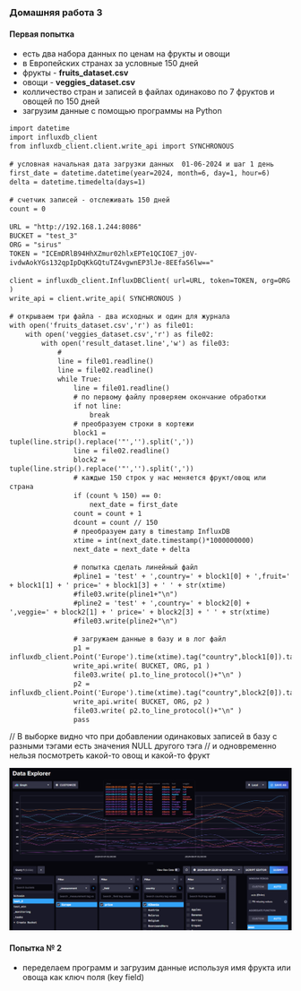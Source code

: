 ### Домашняя работа 3

#### Первая попытка

- есть два набора данных по ценам на фрукты и овощи<br> 
- в Европейских странах за условные 150 дней<br>
- фрукты - **fruits_dataset.csv**<br>
- овощи  - **veggies_dataset.csv**<br>
- колличество стран и записей в файлах одинаково по 7 фруктов и овощей по 150 дней
- загрузим данные с помощью программы на Python
```python3
import datetime
import influxdb_client 
from influxdb_client.client.write_api import SYNCHRONOUS

# условная начальная дата загрузки данных  01-06-2024 и шаг 1 день
first_date = datetime.datetime(year=2024, month=6, day=1, hour=6)
delta = datetime.timedelta(days=1)

# счетчик записей - отслеживать 150 дней
count = 0

URL = "http://192.168.1.244:8086"
BUCKET = "test_3"
ORG = "sirus"
TOKEN = "ICEmDRlB94HhXZmur02hlxEPTe1QCIOE7_j0V-ivdwAokYGs132qpIpDqKkGQtuTZ4vgwnEP3lJe-8EEfaS6lw=="

client = influxdb_client.InfluxDBClient( url=URL, token=TOKEN, org=ORG )
write_api = client.write_api( SYNCHRONOUS )

# открываем три файла - два исходных и один для журнала
with open('fruits_dataset.csv','r') as file01:
    with open('veggies_dataset.csv','r') as file02:
        with open('result_dataset.line','w') as file03:
            #
            line = file01.readline()
            line = file02.readline()
            while True:
                line = file01.readline()
                # по первому файлу проверяем окончание обработки
                if not line:
                    break
                # преобразуем строки в кортежи
                block1 = tuple(line.strip().replace('"','').split(','))
                line = file02.readline()
                block2 = tuple(line.strip().replace('"','').split(','))
                # каждые 150 строк у нас меняется фрукт/овощ или страна
                if (count % 150) == 0:
                    next_date = first_date
                count = count + 1    
                dcount = count // 150
                # преобразуем дату в timestamp InfluxDB
                xtime = int(next_date.timestamp()*1000000000)
                next_date = next_date + delta

                # попытка сделать линейный файл
                #pline1 = 'test' + ',country=' + block1[0] + ',fruit=' + block1[1] + ' price=' + block1[3] + ' ' + str(xtime)    
                #file03.write(pline1+"\n")
                #pline2 = 'test' + ',country=' + block2[0] + ',veggie=' + block2[1] + ' price=' + block2[3] + ' ' + str(xtime)    
                #file03.write(pline2+"\n")

                # загружаем данные в базу и в лог файл
                p1 = influxdb_client.Point('Europe').time(xtime).tag("country",block1[0]).tag("fruit",block1[1]).field("price",float(block1[3]))
                write_api.write( BUCKET, ORG, p1 )
                file03.write( p1.to_line_protocol()+"\n" )
                p2 = influxdb_client.Point('Europe').time(xtime).tag("country",block2[0]).tag("veggie",block2[1]).field("price",float(block2[3]))
                write_api.write( BUCKET, ORG, p2 )
                file03.write( p2.to_line_protocol()+"\n" )
                pass            
```

// В выборке видно что при добавлении одинаковых записей в базу с разными тэгами есть значения NULL другого тэга
// и одновременно нельзя посмотреть какой-то овощ и какой-то фрукт

![Выбрка](./Images/test0301.png)


####  Попытка № 2

- переделаем программ и загрузим данные используя имя фрукта или овоща как ключ поля (key field)
```python

```

